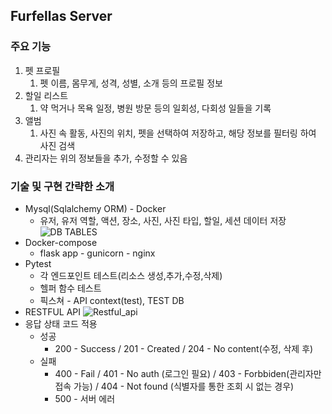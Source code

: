 ## Furfellas Server

### 주요 기능
1. 펫 프로필
   1. 펫 이름, 몸무게, 성격, 성별, 소개 등의 프로필 정보
2. 할일 리스트
   1. 약 먹거나 목욕 일정, 병원 방문 등의 일회성, 다회성 일들을 기록
3. 앨범
   1. 사진 속 활동, 사진의 위치, 펫을 선택하여 저장하고, 해당 정보를 필터링 하여 사진 검색
4. 관리자는 위의 정보들을 추가, 수정할 수 있음
### 기술 및 구현 간략한 소개
* Mysql(Sqlalchemy ORM) - Docker
  * 유저, 유저 역할, 액션, 장소, 사진, 사진 타입, 할일, 세션 데이터 저장 
  ![DB TABLES](https://user-images.githubusercontent.com/47915302/140753090-4de6dab3-8556-46b1-b75f-588b7b6c122c.png)
* Docker-compose
  * flask app - gunicorn - nginx
* Pytest 
  * 각 엔드포인트 테스트(리소스 생성,추가,수정,삭제)
  * 헬퍼 함수 테스트
  * 픽스쳐 - API context(test), TEST DB
* RESTFUL API 
![Restful_api](https://user-images.githubusercontent.com/47915302/148562064-14def396-530d-493e-a560-882f6e8f8c22.png)
* 응답 상태 코드 적용
  * 성공
     * 200 - Success / 201 - Created / 204 - No content(수정, 삭제 후)
  * 실패
    * 400 - Fail / 401 - No auth (로그인 필요) / 403 - Forbbiden(관리자만 접속 가능)  / 404 - Not found (식별자를 통한 조회 시 없는 경우)
    * 500 - 서버 에러